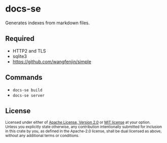 # docs-se

Generates indexes from markdown files.

## Required

* HTTP2 and TLS
* sqlite3
* https://github.com/wangfenjin/simple

## Commands

* `docs-se build`
* `docs-se server`

## License

<sup>
Licensed under either of <a href="LICENSE-APACHE">Apache License, Version
2.0</a> or <a href="LICENSE-MIT">MIT license</a> at your option.
</sup>

<br>

<sub>
Unless you explicitly state otherwise, any contribution intentionally submitted
for inclusion in this crate by you, as defined in the Apache-2.0 license, shall
be dual licensed as above, without any additional terms or conditions.
</sub>
